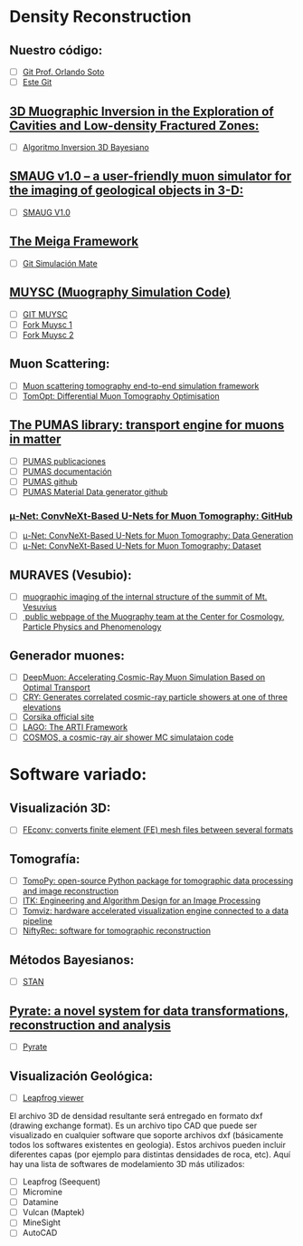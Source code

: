 # Density Reconstruction

## Nuestro código:
- [ ] [Git Prof. Orlando Soto](https://gitlab.cern.ch/osotosan/density_reconstruction)
- [ ] [Este Git](https://github.com/diegolmos/muography)

## [3D Muographic Inversion in the Exploration of Cavities and Low-density Fractured Zones:](https://academic.oup.com/gji/article/236/1/700/7335291)
- [ ] [Algoritmo Inversion 3D Bayesiano](https://zenodo.org/records/10039746)

## [SMAUG v1.0 – a user-friendly muon simulator for the imaging of geological objects in 3-D:](https://gmd.copernicus.org/articles/15/2441/2022/gmd-15-2441-2022.html)
- [ ] [SMAUG V1.0](https://zenodo.org/records/5547356)

## [The Meiga Framework](https://jais.andromedapublisher.org/index.php/JAIS/article/view/266)
- [ ] [Git Simulación Mate](https://github.com/ataboadanunez/meiga)

## [MUYSC (Muography Simulation Code)](https://halley.uis.edu.co/fuego/en/muysc-2/)
- [ ] [GIT MUYSC](https://github.com/Jhosgun/MUYSC)
- [ ] [Fork Muysc 1](https://github.com/JesusPenha/MUYSC_Tomo)
- [ ] [Fork Muysc 2](https://github.com/Delaican/MUYSC)

## Muon Scattering:
- [ ] [Muon scattering tomography end-to-end simulation framework](https://github.com/MaximeLagrange/Muography_Workshop_BND_2023)
- [ ] [TomOpt: Differential Muon Tomography Optimisation](https://github.com/GilesStrong/tomopt)

## [The PUMAS library: transport engine for muons in matter](https://www.sciencedirect.com/science/article/pii/S0010465522001576?via%3Dihub)
- [ ] [PUMAS publicaciones](https://niess.github.io/pumas-pages/)
- [ ] [PUMAS documentación](https://pumas.readthedocs.io/en/latest/)
- [ ] [PUMAS github](https://github.com/niess/pumas)
- [ ] [PUMAS Material Data generator github](https://github.com/niess/pumas-materials)

### [μ-Net: ConvNeXt-Based U-Nets for Muon Tomography: GitHub](https://github.com/jedlimlx/Muon-Tomography-AI)
- [ ] [μ-Net: ConvNeXt-Based U-Nets for Muon Tomography: Data Generation](https://github.com/jedlimlx/Muons-Data-Generation)
- [ ] [μ-Net: ConvNeXt-Based U-Nets for Muon Tomography: Dataset](https://www.kaggle.com/datasets/tomandjerry2005/muons-scattering-dataset)

## MURAVES (Vesubio):
- [ ] [muographic imaging of the internal structure of the summit of Mt. Vesuvius](https://github.com/muraves)
- [ ] [ public webpage of the Muography team at the Center for Cosmology, Particle Physics and Phenomenology](https://cp3-git.irmp.ucl.ac.be/muographycp3/public-material)

## Generador muones:
- [ ] [DeepMuon: Accelerating Cosmic-Ray Muon Simulation Based on Optimal Transport](https://github.com/wangab0/deepmuon)
- [ ] [CRY: Generates correlated cosmic-ray particle showers at one of three elevations](https://nuclear.llnl.gov/simulation/)
- [ ] [Corsika official site](https://www.iap.kit.edu/corsika/)
- [ ] [LAGO: The ARTI Framework](https://github.com/lagoproject/arti)
- [ ] [COSMOS, a cosmic-ray air shower MC simulataion code](http://cosmos.icrr.u-tokyo.ac.jp/COSMOSweb/)

# Software variado:

## Visualización 3D:
- [ ] [FEconv: converts finite element (FE) mesh files between several formats](https://victorsndvg.github.io/FEconv/formats/gmshmsh.xhtml)

## Tomografía:
- [ ] [TomoPy: open-source Python package for tomographic data processing and image reconstruction](https://tomopy.readthedocs.io/en/stable/)
- [ ] [ITK: Engineering and Algorithm Design for an Image Processing](https://itk.org)
- [ ] [Tomviz: hardware accelerated visualization engine connected to a data pipeline](https://tomviz.org/)
- [ ] [NiftyRec: software for tomographic reconstruction](http://niftyrec.scienceontheweb.net/wordpress/)

## Métodos Bayesianos:
- [ ] [STAN](https://mc-stan.org/)

## [Pyrate: a novel system for data transformations, reconstruction and analysis](https://iopscience.iop.org/article/10.1088/1742-6596/2438/1/012061/pdf)
- [ ] [Pyrate](https://github.com/fscutti/pyrate) 

## Visualización Geológica:
- [ ] [Leapfrog viewer](https://www.seequent.com/products-solutions/leapfrog-viewer/)

El archivo 3D de densidad resultante será entregado en formato dxf (drawing exchange format). Es un archivo tipo CAD que puede ser visualizado en cualquier software que soporte archivos dxf (básicamente todos los softwares existentes en geologia). Estos archivos pueden incluir diferentes capas (por ejemplo para distintas densidades de roca, etc). Aquí hay una lista de softwares de modelamiento 3D más utilizados:

- [ ] Leapfrog (Seequent)
- [ ] Micromine
- [ ] Datamine
- [ ] Vulcan (Maptek)
- [ ] MineSight
- [ ] AutoCAD
